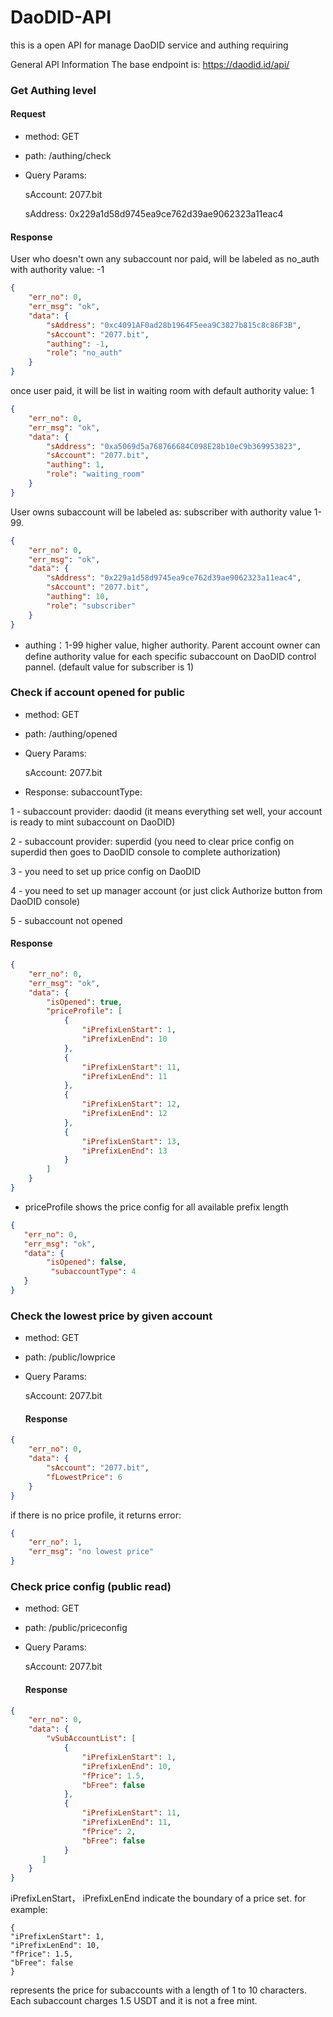# DaoDID-API
this is a open API for manage DaoDID service and authing requiring

General API Information
The base endpoint is: https://daodid.id/api/


### Get Authing level

#### Request

* method: GET
* path: /authing/check
* Query Params: 
  
  sAccount:  2077.bit

  sAddress:  0x229a1d58d9745ea9ce762d39ae9062323a11eac4

#### Response

User who doesn't own any subaccount nor paid, will be labeled as no_auth with authority value: -1
```json
{
    "err_no": 0,
    "err_msg": "ok",
    "data": {
        "sAddress": "0xc4091AF0ad28b1964F5eea9C3827b815c8c86F3B",
        "sAccount": "2077.bit",
        "authing": -1,
        "role": "no_auth"
    }
}
```

once user paid, it will be list in waiting room with default authority value: 1 
```json
{
    "err_no": 0,
    "err_msg": "ok",
    "data": {
        "sAddress": "0xa5069d5a768766684C098E28b10eC9b369953823",
        "sAccount": "2077.bit",
        "authing": 1,
        "role": "waiting_room"
    }
}
```

User owns subaccount will be labeled as: subscriber with authority value 1-99. 
```json
{
    "err_no": 0,
    "err_msg": "ok",
    "data": {
        "sAddress": "0x229a1d58d9745ea9ce762d39ae9062323a11eac4",
        "sAccount": "2077.bit",
        "authing": 10,
        "role": "subscriber"
    }
}
```
* authing：1-99 higher value, higher authority. Parent account owner can define authority value for each specific subaccount on DaoDID control pannel. (default value for subscriber is 1)







### Check if account opened for public
* method: GET
* path: /authing/opened
* Query Params: 
  
  sAccount:  2077.bit
* Response: 
subaccountType:

1 - subaccount provider: daodid (it means everything set well, your account is ready to mint subaccount on DaoDID)  

2 - subaccount provider: superdid (you need to clear price config on superdid then goes to DaoDID console to complete authorization)

3 - you need to set up price config on DaoDID 

4 - you need to set up manager account (or just click Authorize button from DaoDID console) 

5 - subaccount not opened 

  #### Response

```json
{
    "err_no": 0,
    "err_msg": "ok",
    "data": {
        "isOpened": true,
        "priceProfile": [
            {
                "iPrefixLenStart": 1,
                "iPrefixLenEnd": 10
            },
            {
                "iPrefixLenStart": 11,
                "iPrefixLenEnd": 11
            },
            {
                "iPrefixLenStart": 12,
                "iPrefixLenEnd": 12
            },
            {
                "iPrefixLenStart": 13,
                "iPrefixLenEnd": 13
            }
        ]
    }
}
```
* priceProfile shows the price config for all available prefix length
 
```json
{
   "err_no": 0,
   "err_msg": "ok",
   "data": {
        "isOpened": false,
         "subaccountType": 4
   }
}
```



### Check the lowest price by given account
* method: GET
* path: /public/lowprice
* Query Params: 
  
  sAccount:  2077.bit
  
  #### Response

```json
{
    "err_no": 0,
    "data": {
        "sAccount": "2077.bit",
        "fLowestPrice": 6
    }
}
```
if there is no price profile, it returns error: 
```json
{
    "err_no": 1,
    "err_msg": "no lowest price"
}
```

### Check price config (public read)
* method: GET
* path: /public/priceconfig
* Query Params: 
  
  sAccount:  2077.bit
  
  #### Response

```json
{
    "err_no": 0,
    "data": {
        "vSubAccountList": [
            {
                "iPrefixLenStart": 1,
                "iPrefixLenEnd": 10,
                "fPrice": 1.5,
                "bFree": false
            },
            {
                "iPrefixLenStart": 11,
                "iPrefixLenEnd": 11,
                "fPrice": 2,
                "bFree": false
            }
       ]
    }
}
```
iPrefixLenStart， iPrefixLenEnd indicate the boundary of a price set. for example:
```
{
"iPrefixLenStart": 1,
"iPrefixLenEnd": 10,
"fPrice": 1.5,
"bFree": false
}
```
represents the price for subaccounts with a length of 1 to 10 characters. Each subaccount charges 1.5 USDT and it is not a free mint.
